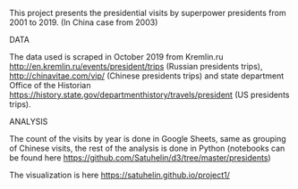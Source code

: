 This project presents the presidential visits by superpower presidents from 2001 to 2019. (In China case from 2003) 

DATA

The data used is scraped in October 2019 from Kremlin.ru http://en.kremlin.ru/events/president/trips (Russian presidents trips), http://chinavitae.com/vip/ (Chinese presidents trips) and state department Office of the Historian https://history.state.gov/departmenthistory/travels/president (US presidents trips).

ANALYSIS

The count of the visits by year is done in Google Sheets, same as grouping of Chinese visits, the rest of the analysis is done in Python (notebooks can be found here https://github.com/Satuhelin/d3/tree/master/presidents)

The visualization is here https://satuhelin.github.io/project1/
